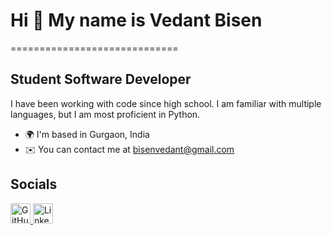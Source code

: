 # Hi 👋 My name is Vedant Bisen
=============================

Student Software Developer
--------------------------

I have been working with code since high school. I am familiar with multiple languages, but I am most proficient in Python.

* 🌍 I'm based in Gurgaon, India
* ✉️ You can contact me at [bisenvedant@gmail.com](mailto:bisenvedant@gmail.com)

## Socials

<p align="left">
  <a href="https://www.github.com/Vedant-Bisen" target="_blank" rel="noreferrer">
    <img src="https://raw.githubusercontent.com/danielcranney/readme-generator/main/public/icons/socials/github.svg" alt="GitHub" width="32" height="32" />
  </a>
  <a href="https://www.linkedin.com/in/vedant-bisen-147a591b9/" target="_blank" rel="noreferrer">
    <img src="https://raw.githubusercontent.com/danielcranney/readme-generator/main/public/icons/socials/linkedin.svg" alt="LinkedIn" width="32" height="32" />
  </a>
</p>
